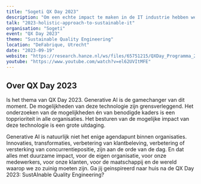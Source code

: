 ```yaml
---
title: "Sogeti QX Day 2023"
description: "Om een echte impact te maken in de IT industrie hebben we een holistische benadering nodig voor sustainable IT."
talk: "2023-holistic-approach-to-sustainable-it"
organisation: "Sogeti"
event: "QX Day 2023"
theme: "Sustainable Quality Engineering"
location: "DeFabrique, Utrecht"
date: "2023-09-19"
website: "https://research.hanze.nl/ws/files/65751215/QXDay_Programma_2023-dag.pdf"
youtube: "https://www.youtube.com/watch?v=el62UVItMFE"
---
```


## Over QX Day 2023

Is het thema van QX Day 2023. Generative AI is de gamechanger van dit moment. De mogelijkheden van deze technologie zijn grensverleggend. Het onderzoeken van de mogelijkheden én van benodigde kaders is een topprioriteit in alle organisaties. Het besturen van de mogelijke impact van deze technologie is een grote uitdaging.

Generative AI is natuurlijk niet het enige agendapunt binnen organisaties. Innovaties, transformaties, verbetering van klantbeleving, verbetering of versterking van concurrentiepositie, zijn aan de orde van de dag. En dat alles met duurzame impact, voor de eigen organisatie, voor onze medewerkers, voor onze klanten, voor de maatschappij en de wereld waarop we zo zuinig moeten zijn. Ga jij geinspireerd naar huis na de QX Day 2023: SustAInable Quality Engineering?
